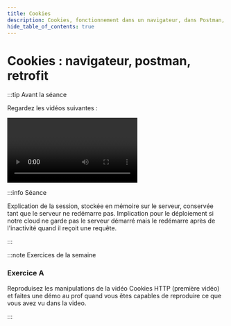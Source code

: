 ```yaml
---
title: Cookies
description: Cookies, fonctionnement dans un navigateur, dans Postman, dans okhttp (client de retrofit)
hide_table_of_contents: true
---
```


# Cookies : navigateur, postman, retrofit

<Row>

<Column>

:::tip Avant la séance

Regardez les vidéos suivantes :

<Video url="https://www.youtube.com/watch?v=ok2jGIKiDwo" />

URl de la video mise à jour : https://4n6.azurewebsites.net/exos/cookie/echo

<Video url="https://www.youtube.com/watch?v=81456M4v1eI" />

**[Code](https://github.com/departement-info-cem/4N6-Mobile/tree/master/Demonstrations/Retrofit/05-Cookies)**

:::

</Column>

<Column>

:::info Séance

Explication de la session, stockée en mémoire sur le serveur, conservée tant que le serveur ne redémarre pas. Implication pour le déploiement si notre cloud ne garde pas le serveur démarré mais le redémarre après de l'inactivité quand il reçoit une requête.

:::

</Column>

</Row>

:::note Exercices de la semaine

### Exercice A

Reproduisez les manipulations de la vidéo Cookies HTTP (première vidéo) et faites une démo au prof quand vous êtes capables de reproduire ce que vous avez vu dans la video.

:::
